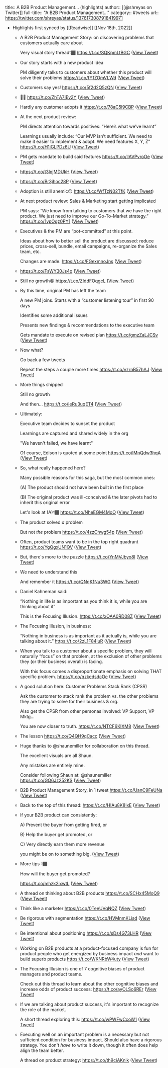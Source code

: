 title:: A B2B Product Management... (highlights)
author:: [[@shreyas on Twitter]]
full-title:: "A B2B Product Management..."
category:: #tweets
url:: https://twitter.com/shreyas/status/1376173087918419971

- Highlights first synced by [[Readwise]] [[Nov 18th, 2022]]
	- A B2B Product Management Story: on discovering problems that customers actually care about
	  
	  Very visual story thread👇🏾 https://t.co/SQKpmLtBGC ([View Tweet](https://twitter.com/shreyas/status/1376033582305615873))
	- Our story starts with a new product idea
	  
	  PM diligently talks to customers about whether this product will solve their problems https://t.co/fY1ZOmVLWd ([View Tweet](https://twitter.com/shreyas/status/1376033587300999171))
	- Customers say yes! https://t.co/5f2d2Q5zQN ([View Tweet](https://twitter.com/shreyas/status/1376033594578100225))
	- 🎉🎊 https://t.co/ZhTA7IEv2Y ([View Tweet](https://twitter.com/shreyas/status/1376033610264797185))
	- Hardly any customer adopts it https://t.co/78aC5l9CBP ([View Tweet](https://twitter.com/shreyas/status/1376033615029538828))
	- At the next product review:
	  
	  PM directs attention towards positives:
	  “Here’s what we’ve learnt”
	  
	  Learnings usually include:
	  “Our MVP isn’t sufficient. We need to make it easier to implement & adopt. We need features X, Y, Z” https://t.co/H1iGLPDz6U ([View Tweet](https://twitter.com/shreyas/status/1376033620448579589))
	- PM gets mandate to build said features https://t.co/llAVPvroOe ([View Tweet](https://twitter.com/shreyas/status/1376033626391932929))
	- https://t.co/t3lqjMDUkH ([View Tweet](https://twitter.com/shreyas/status/1376033629814464516))
	- https://t.co/Br3jhoc28P ([View Tweet](https://twitter.com/shreyas/status/1376033633903931394))
	- Adoption is still anemic😐 https://t.co/WfTzN02TfK ([View Tweet](https://twitter.com/shreyas/status/1376033637838151680))
	- At next product review:
	  Sales & Marketing start getting implicated
	  
	  PM says:
	  “We know from talking to customers that we have the right product. We just need to improve our Go-To-Market strategy.” https://t.co/1vpOgz0PY1 ([View Tweet](https://twitter.com/shreyas/status/1376033642636402688))
	- Executives & the PM are “pot-committed” at this point.
	  
	  Ideas about how to better sell the product are discussed: reduce prices, cross-sell, bundle, email campaigns, re-organize the Sales team, etc.
	  
	  Changes are made. https://t.co/FGexmnoJns ([View Tweet](https://twitter.com/shreyas/status/1376033646826561544))
	- https://t.co/FsWY30Js4o ([View Tweet](https://twitter.com/shreyas/status/1376033655106113537))
	- Still no growth😟 https://t.co/ZIddFOqgcL ([View Tweet](https://twitter.com/shreyas/status/1376033659333959681))
	- By this time, original PM has left the team
	  
	  A new PM joins. Starts with a “customer listening tour” in first 90 days
	  
	  Identifies some additional issues
	  
	  Presents new findings & recommendations to the executive team
	  
	  Gets mandate to execute on revised plan https://t.co/gmzZaLJCSv ([View Tweet](https://twitter.com/shreyas/status/1376033664266465280))
	- Now what?
	  
	  Go back a few tweets
	  
	  Repeat the steps a couple more times https://t.co/vzrnB57hAJ ([View Tweet](https://twitter.com/shreyas/status/1376033669639331845))
	- More things shipped
	  
	  Still no growth
	  
	  And then... https://t.co/IeRu3uqET4 ([View Tweet](https://twitter.com/shreyas/status/1376033680586461184))
	- Ultimately:
	  
	  Executive team decides to sunset the product
	  
	  Learnings are captured and shared widely in the org
	  
	  "We haven't failed, we have learnt"
	  
	  Of course, Edison is quoted at some point https://t.co/lMnQdw3hqA ([View Tweet](https://twitter.com/shreyas/status/1376033686877966337))
	- So, what really happened here?
	  
	  Many possible reasons for this saga, but the most common ones:
	  
	  (A) The product should not have been built in the first place
	  
	  (B) The original product was ill-conceived & the later pivots had to inherit this original error
	  
	  Let's look at (A)👇🏾 https://t.co/NheEGM4MoO ([View Tweet](https://twitter.com/shreyas/status/1376033692569624576))
	- The product solved *a* problem
	  
	  But not *the* problem https://t.co/4zzChwg54p ([View Tweet](https://twitter.com/shreyas/status/1376033699192430595))
	- Often, product teams want to be in the top right quadrant https://t.co/YgQgxUN1QV ([View Tweet](https://twitter.com/shreyas/status/1376033704837935110))
	- But, there's more to the puzzle https://t.co/YnMVJbyo8l ([View Tweet](https://twitter.com/shreyas/status/1376033712383516672))
	- We need to understand this
	  
	  And remember it https://t.co/QNqK1Nu3WG ([View Tweet](https://twitter.com/shreyas/status/1376033720390455297))
	- Daniel Kahneman said:
	  
	  “Nothing in life is as important as you think it is, while you are thinking about it”
	  
	  This is the Focusing Illusion. https://t.co/xOAA0RD08Z ([View Tweet](https://twitter.com/shreyas/status/1376037550603661317))
	- The Focusing Illusion, in business:
	  
	  “Nothing in business is as important as it actually is, while you are talking about it.” https://t.co/2zL1F84iuR ([View Tweet](https://twitter.com/shreyas/status/1376037555401936896))
	- When you talk to a customer about a specific problem, they will naturally “focus” on that problem, at the exclusion of other problems they (or their business overall) is facing. 
	  
	  With this focus comes a disproportionate emphasis on solving THAT specific problem. https://t.co/qzkedsdcOe ([View Tweet](https://twitter.com/shreyas/status/1376037560204414978))
	- A good solution here:
	  Customer Problems Stack Rank (CPSR)
	  
	  Ask the customer to stack rank the problem vs. the other problems they are trying to solve for their business & org.
	  
	  Also get the CPSR from other personas involved: VP Support, VP Mktg...
	  
	  You are now closer to truth. https://t.co/NTCF6KIXM8 ([View Tweet](https://twitter.com/shreyas/status/1376037565057261571))
	- The lesson https://t.co/Q4QH9qCacc ([View Tweet](https://twitter.com/shreyas/status/1376037569742270467))
	- Huge thanks to @shaunemiller for collaboration on this thread.
	  
	  The excellent visuals are all Shaun.
	  
	  Any mistakes are entirely mine.
	  
	  Consider following Shaun at:
	  @shaunemiller https://t.co/GQ6Jz252KS ([View Tweet](https://twitter.com/shreyas/status/1376037574586720259))
	- B2B Product Management Story, in 1 tweet https://t.co/UanC9FeUNa ([View Tweet](https://twitter.com/shreyas/status/1376039484471402500))
	- Back to the top of this thread:
	  https://t.co/HIAu8K8IxE ([View Tweet](https://twitter.com/shreyas/status/1376039488678359047))
	- If your B2B product can consistently:
	  
	  A) Prevent the buyer from getting fired, or
	  
	  B) Help the buyer get promoted, or
	  
	  C) Very directly earn them more revenue
	  
	  you might be on to something big. ([View Tweet](https://twitter.com/shreyas/status/1376164726577623041))
	- More tips 👇🏾
	  
	  How will the buyer get promoted?
	  
	  https://t.co/mhzk2ixwtL ([View Tweet](https://twitter.com/shreyas/status/1376164732428677125))
	- A thread on thinking about B2B products
	  https://t.co/SCHx45MoQ9 ([View Tweet](https://twitter.com/shreyas/status/1376164733863174149))
	- Think like a marketer
	  https://t.co/0TeeUVqNQZ ([View Tweet](https://twitter.com/shreyas/status/1376164739814846464))
	- Be rigorous with segmentation
	  https://t.co/HVMnmKLisd ([View Tweet](https://twitter.com/shreyas/status/1376164746630598663))
	- Be intentional about positioning
	  https://t.co/sDs4G73LHR ([View Tweet](https://twitter.com/shreyas/status/1376164751143669763))
	- Working on B2B products at a product-focused company is fun for product people who get energized by business impact *and* want to build superb products
	  https://t.co/WKNRbW4uty ([View Tweet](https://twitter.com/shreyas/status/1376164759242899456))
	- The Focusing Illusion is one of 7 cognitive biases of product managers and product teams.
	  
	  Check out this thread to learn about the other cognitive biases and increase odds of product success:
	  https://t.co/ayOLSo6REr ([View Tweet](https://twitter.com/shreyas/status/1376164762292154368))
	- If we are talking about product success, it's important to recognize the role of the market.
	  
	  A short thread exploring this:
	  https://t.co/wPWFwCcoW1 ([View Tweet](https://twitter.com/shreyas/status/1376173086207143940))
	- Executing well on an important problem is a necessary but not sufficient condition for business impact. Should also have a rigorous strategy. You don't *have* to write it down, though it often does help align the team better.
	  
	  A thread on product strategy:
	  https://t.co/th9ciAKnik ([View Tweet](https://twitter.com/shreyas/status/1376173087918419971))